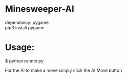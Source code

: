 # Minesweeper-AI

dependancy: pygame  
pip3 install pygame

# Usage:

$ python runner.py

For the AI to make a move simply click the AI Move button
